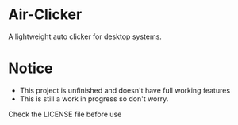 <!-- You are cool if you see this ;) -->
<!-- Feel free to style similar to me -->

<!--
<p align="center">
	<img src="https://raw.githubusercontent.com/shabman/Air-Clicker/main/img/banner.png" alt="Air Clicker"/> 
</p>
-->

# Air-Clicker
A lightweight auto clicker for desktop systems.

# Notice
- This project is unfinished and doesn't have full working features
- This is still a work in progress so don't worry.

Check the LICENSE file before use
